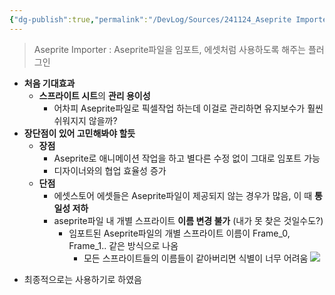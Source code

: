 ```yaml
---
{"dg-publish":true,"permalink":"/DevLog/Sources/241124_Aseprite Importer 사용 후기/","noteIcon":"","created":"2025-05-23T02:19:34.925+09:00","updated":"2025-07-20T02:49:56.111+09:00"}
---
```


> Aseprite Importer : Aseprite파일을 임포트, 에셋처럼 사용하도록 해주는 플러그인


- **처음 기대효과**
    - **스프라이트 시트**의 **관리 용이성**
        - 어차피 Aseprite파일로 픽셀작업 하는데 이걸로 관리하면 유지보수가 훨씬 쉬워지지 않을까?
- **장단점이 있어 고민해봐야 할듯**
    - **장점**
        - Aseprite로 애니메이션 작업을 하고 별다른 수정 없이 그대로 임포트 가능
        - 디자이너와의 협업 효율성 증가
    - **단점**
        - 에셋스토어 에셋들은 Aseprite파일이 제공되지 않는 경우가 많음, 이 때 **통일성 저하**
        - aseprite파일 내 개별 스프라이트 **이름 변경 불가** (내가 못 찾은 것일수도?)
            - 임포트된 Aseprite파일의 개별 스프라이트 이름이 Frame_0, Frame_1.. 같은 방식으로 나옴
                - 모든 스프라이트들의 이름들이 같아버리면 식별이 너무 어려움
![](https://i.imgur.com/cuV2Pn3.png)

* 최종적으로는 사용하기로 하였음